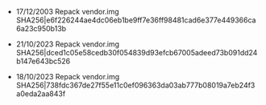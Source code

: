 - 17/12/2003
Repack vendor.img SHA256|e6f226244ae4dc06eb1be9ff7e36ff98481cad6e377e449366ca6a23c950b13b

- 21/10/2023
Repack vendor.img SHA256|dced1c05e58cedb30f054839d93efcb67005adeed73b091dd24b147e643bc526

- 18/10/2023
Repack vendor.img SHA256|738fdc367de27f55e11c0ef096363da03ab777b08019a7eb24f3a0eda2aa843f
